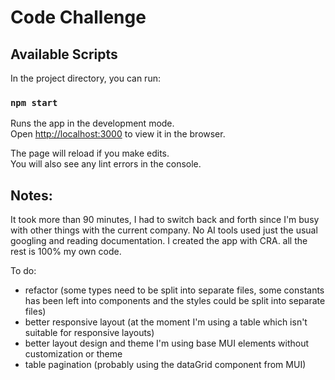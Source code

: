 # Code Challenge

## Available Scripts

In the project directory, you can run:

### `npm start`

Runs the app in the development mode.\
Open [http://localhost:3000](http://localhost:3000) to view it in the browser.

The page will reload if you make edits.\
You will also see any lint errors in the console.

## Notes:

It took more than 90 minutes, I had to switch back and forth since I'm busy with other things with the current company.
No AI tools used just the usual googling and reading documentation.
I created the app with CRA. all the rest is 100% my own code.

To do:

- refactor (some types need to be split into separate files, some constants has been left into components and the styles could be split into separate files)
- better responsive layout (at the moment I'm using a table which isn't suitable for responsive layouts)
- better layout design and theme I'm using base MUI elements without customization or theme
- table pagination (probably using the dataGrid component from MUI)
